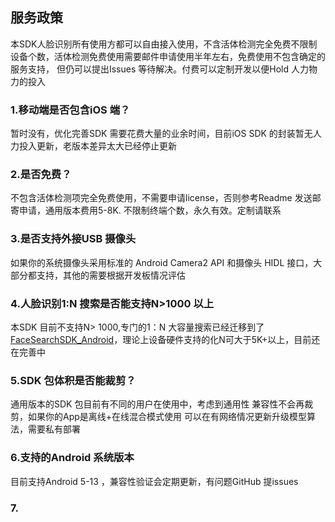 ##  服务政策

本SDK人脸识别所有使用方都可以自由接入使用，不含活体检测完全免费不限制设备个数，活体检测免费使用需要邮件申请使用半年左右，免费使用不包含确定的服务支持，
但仍可以提出Issues 等待解决。付费可以定制开发以便Hold 人力物力的投入

### 1.移动端是否包含iOS 端？
  暂时没有，优化完善SDK 需要花费大量的业余时间，目前iOS SDK 的封装暂无人力投入更新，老版本差异太大已经停止更新

### 2.是否免费？
   不包含活体检测项完全免费使用，不需要申请license，否则参考Readme 发送邮寄申请，通用版本费用5-8K.
   不限制终端个数，永久有效。定制请联系

### 3.是否支持外接USB 摄像头
   如果你的系统摄像头采用标准的 Android Camera2 API 和摄像头 HIDL 接口，大部分都支持，其他的需要根据开发板情况评估

### 4.人脸识别1:N 搜索是否能支持N>1000 以上
   本SDK 目前不支持N> 1000,专门的1：N 大容量搜索已经迁移到了[FaceSearchSDK_Android](https://github.com/AnyLifeZLB/FaceSearchSDK_Android)，理论上设备硬件支持的化N可大于5K+以上，目前还在完善中

### 5.SDK 包体积是否能裁剪？
   通用版本的SDK 包目前有不同的用户在使用中，考虑到通用性 兼容性不会再裁剪，如果你的App是离线+在线混合模式使用
   可以在有网络情况更新升级模型算法，需要私有部署

### 6.支持的Android 系统版本
   目前支持Android 5-13 ，兼容性验证会定期更新，有问题GitHub 提issues
   
### 7.